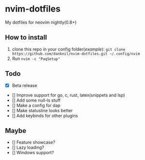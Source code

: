 # nvim-dotfiles
  My dotfiles for neovim nightly(0.8+)

## How to install
  1. clone this repo in your config folder(*example*): `git clone https://github.com/danknil/nvim-dotfiles.git ~/.config/nvim`
  2. Run `nvim -c "PaqSetup"`

## Todo
  - [x] Beta release
  - [] Improve support for go, c, rust, latex(snippets and lsp)
  - [] Add some null-ls stuff
  - [] Make a config for dap
  - [] Make statusline looks better
  - [] Add keybinds for other plugins

## Maybe
  - [] Feature showcase?
  - [] Lazy loading?
  - [] Windows support?
